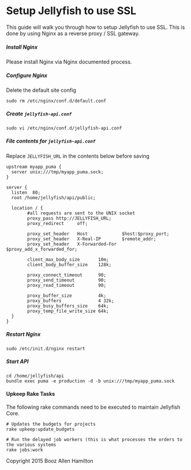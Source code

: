 # Setup Jellyfish to use SSL

This guide will walk you through how to setup Jellyfish to use SSL.  This is
done by using Nginx as a reverse proxy / SSL gateway.


##### Install Nginx
Please install Nginx via Nginx documented process.

##### Configure Nginx
Delete the default site config

```
sudo rm /etc/nginx/conf.d/default.conf
```

##### Create `jellyfish-api.conf`
```
sudo vi /etc/nginx/conf.d/jellyfish-api.conf
```

##### File contents for `jellyfish-api.conf`
Replace `JELLYFISH_URL` in the contents below before saving

```
upstream myapp_puma {
  server unix:///tmp/myapp_puma.sock;
}

server {
  listen  80;
  root /home/jellyfish/api/public;

  location / {
        #all requests are sent to the UNIX socket
        proxy_pass http://JELLYFISH_URL;
        proxy_redirect     off;

        proxy_set_header   Host             $host:$proxy_port;
        proxy_set_header   X-Real-IP        $remote_addr;
        proxy_set_header   X-Forwarded-For  $proxy_add_x_forwarded_for;

        client_max_body_size       10m;
        client_body_buffer_size    128k;

        proxy_connect_timeout      90;
        proxy_send_timeout         90;
        proxy_read_timeout         90;

        proxy_buffer_size          4k;
        proxy_buffers              4 32k;
        proxy_busy_buffers_size    64k;
        proxy_temp_file_write_size 64k;
  }
}
```

##### Restart Nginx
```
sudo /etc/init.d/nginx restart
```

##### Start API
```
cd /home/jellyfish/api
bundle exec puma -e production -d -b unix:///tmp/myapp_puma.sock
```

#### Upkeep Rake Tasks
The following rake commands need to be executed to maintain Jellyfish Core.

```
# Updates the budgets for projects
rake upkeep:update_budgets

# Run the delayed job workers (this is what processes the orders to the various systems
rake jobs:work
```


Copyright 2015 Booz Allen Hamilton

